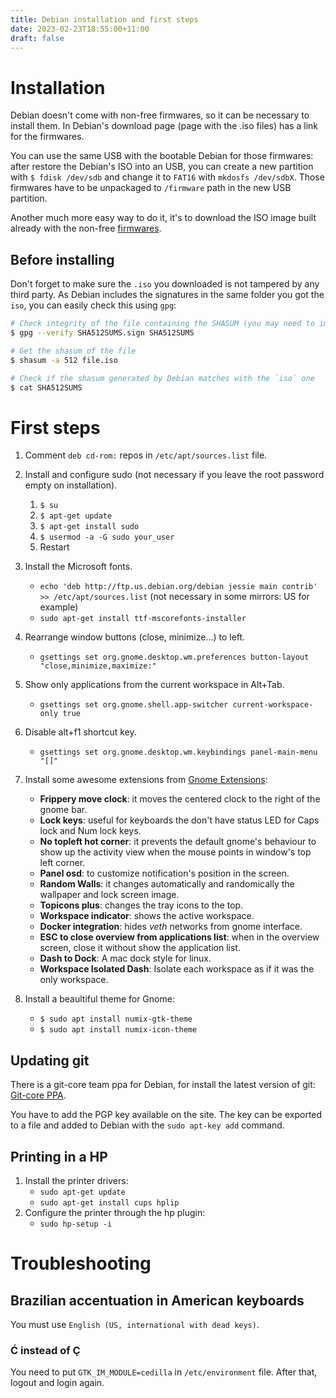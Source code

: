 ```yaml
---
title: Debian installation and first steps
date: 2023-02-23T18:55:00+11:00
draft: false
---
```


# Installation

Debian doesn't come with non-free firmwares, so it can be necessary to install them. In Debian's download page (page with the .iso files) has a link for the firmwares.

You can use the same USB with the bootable Debian for those firmwares: after restore the Debian's ISO into an USB, you can create a new partition with `$ fdisk /dev/sdb` and change it to `FAT16` with `mkdosfs /dev/sdbX`.
Those firmwares have to be unpackaged to `/firmware` path in the new USB partition.

Another much more easy way to do it, it's to download the ISO image built already with the non-free [firmwares](https://cdimage.debian.org/cdimage/unofficial/non-free/cd-including-firmware/).

## Before installing

Don't forget to make sure the `.iso` you downloaded is not tampered by any third party. As Debian includes the signatures in the same folder you got the `iso`, you can easily check this using `gpg`:

```sh
# Check integrity of the file containing the SHASUM (you may need to import the keys from Debian's keyserver)
$ gpg --verify SHA512SUMS.sign SHA512SUMS

# Get the shasum of the file
$ shasum -a 512 file.iso

# Check if the shasum generated by Debian matches with the `iso` one
$ cat SHA512SUMS
```

# First steps

1. Comment `deb cd-rom:` repos in `/etc/apt/sources.list` file.

1. Install and configure sudo (not necessary if you leave the root password empty on installation).

   1. `$ su`
   1. `$ apt-get update`
   1. `$ apt-get install sudo`
   1. `$ usermod -a -G sudo your_user`
   1. Restart

1. Install the Microsoft fonts.

   - `echo 'deb http://ftp.us.debian.org/debian jessie main contrib' >> /etc/apt/sources.list` (not necessary in some mirrors: US for example)
   - `sudo apt-get install ttf-mscorefonts-installer`

1. Rearrange window buttons (close, minimize...) to left.

   - `gsettings set org.gnome.desktop.wm.preferences button-layout "close,minimize,maximize:"`

1. Show only applications from the current workspace in Alt+Tab.

   - `gsettings set org.gnome.shell.app-switcher current-workspace-only true`

1. Disable alt+f1 shortcut key.

   - `gsettings set org.gnome.desktop.wm.keybindings panel-main-menu "[]"`

1. Install some awesome extensions from [Gnome Extensions](https://extensions.gnome.org/):

   - **Frippery move clock**: it moves the centered clock to the right of the gnome bar.
   - **Lock keys**: useful for keyboards the don't have status LED for Caps lock and Num lock keys.
   - **No topleft hot corner**: it prevents the default gnome's behaviour to show up the activity view when the mouse points in window's top left corner.
   - **Panel osd**: to customize notification's position in the screen.
   - **Random Walls**: it changes automatically and randomically the wallpaper and lock screen image.
   - **Topicons plus**: changes the tray icons to the top.
   - **Workspace indicator**: shows the active workspace.
   - **Docker integration**: hides _veth_ networks from gnome interface.
   - **ESC to close overview from applications list**: when in the overview screen, close it without show the application list.
   - **Dash to Dock**: A mac dock style for linux.
   - **Workspace Isolated Dash**: Isolate each workspace as if it was the only workspace.

1. Install a beaultiful theme for Gnome:
   - `$ sudo apt install numix-gtk-theme`
   - `$ sudo apt install numix-icon-theme`

## Updating git

There is a git-core team ppa for Debian, for install the latest version of git: [Git-core PPA](https://launchpad.net/~git-core).

You have to add the PGP key available on the site. The key can be exported to a file and added to Debian with the `sudo apt-key add` command.

## Printing in a HP

1. Install the printer drivers:
   - `sudo apt-get update`
   - `sudo apt-get install cups hplip`
1. Configure the printer through the hp plugin:
   - `sudo hp-setup -i`

# Troubleshooting

## Brazilian accentuation in American keyboards

You must use `English (US, international with dead keys)`.

### Ć instead of Ç

You need to put `GTK_IM_MODULE=cedilla` in `/etc/environment` file. After that, logout and login again.
